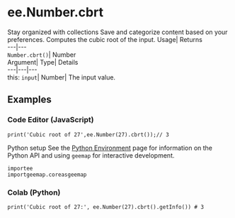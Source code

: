  
#  ee.Number.cbrt
Stay organized with collections  Save and categorize content based on your preferences. 
Computes the cubic root of the input. Usage| Returns  
---|---  
`Number.cbrt()`| Number  
Argument| Type| Details  
---|---|---  
this: `input`| Number| The input value.  
## Examples
### Code Editor (JavaScript)
```
print('Cubic root of 27',ee.Number(27).cbrt());// 3
```

Python setup
See the [ Python Environment](https://developers.google.com/earth-engine/guides/python_install) page for information on the Python API and using `geemap` for interactive development.
```
importee
importgeemap.coreasgeemap
```

### Colab (Python)
```
print('Cubic root of 27:', ee.Number(27).cbrt().getInfo()) # 3
```


